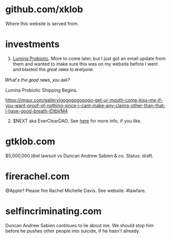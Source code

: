 # github.com/xklob

Where this website is served from.

# investments

1) [Lumina Probiotic](https://luminaprobiotic.com). More to come later, but I just got an email update from them and wanted to make sure this was on my website before I went and blasted the 𝑔𝑟𝑒𝑎𝑡 𝑛𝑒𝑤𝑠 𝑡𝑜 𝑒𝑣𝑒𝑟𝑦𝑜𝑛𝑒.

𝑊ℎ𝑎𝑡'𝑠 𝑡ℎ𝑒 𝑔𝑜𝑜𝑑 𝑛𝑒𝑤𝑠, 𝑦𝑜𝑢 𝑎𝑠𝑘?

Lumina Probiotic Shipping Begins.

https://imgur.com/gallery/gogogogogogo-get-ur-mouth-come-kiss-me-if-you-want-proof-of-nothing-since-i-cant-make-any-claims-other-than-that-i-have-good-breath-lDtbVM4

2) $NEXT aka EverClearDAO. See [here](https://etherscan.io/address/0x3cd618936a29c98bf20fd0ec87bee19d79b5e152) for more info, if you like.

# gtklob.com

$5,000,000 libel lawsuit vs Duncan Andrew Sabien & co. Status: draft.

# firerachel.com

@Apple? Please fire Rachel Michelle Davis. See website. #lawfare.

# selfincriminating.com

Duncan Andrew Sabien continues to lie about me. We should stop him before he pushes other people into suicide, if he hasn't already.

